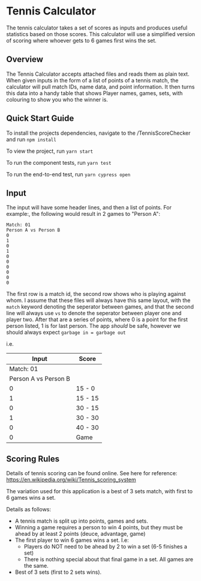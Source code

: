 # Tennis Calculator

The tennis calculator takes a set of scores as inputs and produces useful statistics based on those scores.
This calculator will use a simplified version of scoring where whoever gets to 6 games first wins the set.

## Overview

The Tennis Calculator accepts attached files and reads them as plain text.
When given inputs in the form of a list of points of a tennis match, the calculator will pull match IDs, name data, and point information.
It then turns this data into a handy table that shows Player names, games, sets, with colouring to show you who the winner is.

## Quick Start Guide
To install the projects dependencies, navigate to the <project directory>/TennisScoreChecker and run
   ```npm install```

To view the project, run
   ```yarn start```

To run the component tests, run 
   ```yarn test```

To run the end-to-end test, run
   ```yarn cypress open```

## Input

The input will have some header lines, and then a list of points. 
For example:, the following would result in 2 games to "Person A":

    Match: 01
    Person A vs Person B
    0
    1
    0
    1
    0
    0
    0
    0
    0
    0

    
The first row is a match id, the second row shows who is playing against whom.
I assume that these files will always have this same layout, with the ```match``` keyword denoting the seperator between games, and that the second line will always use ``` vs ``` to denote the seperator between player one and player two. 
After that are a series of points, where 0 is a point for the first person listed, 1 is for last person.
The app *should* be safe, however we should always expect ```garbage in = garbage out```

i.e.

| Input                | Score   |
|----------------------|---------|
| Match: 01            |         |
| Person A vs Person B |         |
| 0                    | 15 - 0  |
| 1                    | 15 - 15 |
| 0                    | 30 - 15 |
| 1                    | 30 - 30 |
| 0                    | 40 - 30 |
| 0                    | Game    |



## Scoring Rules
Details of tennis scoring can be found online. See here for reference:  
https://en.wikipedia.org/wiki/Tennis_scoring_system

The variation used for this application is a best of 3 sets match, with first to 6 games wins a set. 

Details as follows:
* A tennis match is split up into points, games and sets.
* Winning a game requires a person to win 4 points, but they must be ahead by at least 2 points (deuce, advantage, game)
* The first player to win 6 games wins a set. I.e:
    * Players do NOT need to be ahead by 2 to win a set (6-5 finishes a set) 
    * There is nothing special about that final game in a set. All games are the same.
* Best of 3 sets (first to 2 sets wins).

